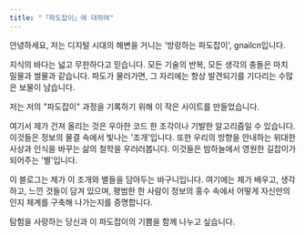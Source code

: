 ```yaml
---
title: "「파도잡이」에 대하여"
---
```


안녕하세요, 저는 디지털 시대의 해변을 거니는 '방랑하는 파도잡이', gnailcn입니다.

지식의 바다는 넓고 무한하다고 믿습니다. 모든 기술의 반복, 모든 생각의 충돌은 마치 밀물과 썰물과 같습니다. 파도가 물러가면, 그 자리에는 항상 발견되기를 기다리는 수많은 보물이 남습니다.

저는 저의 "파도잡이" 과정을 기록하기 위해 이 작은 사이트를 만들었습니다.

여기서 제가 건져 올리는 것은 우아한 코드 한 조각이나 기발한 알고리즘일 수 있습니다. 이것들은 정보의 물결 속에서 빛나는 '조개'입니다. 또한 우리의 방향을 안내하는 위대한 사상과 인식을 바꾸는 삶의 철학을 우러러봅니다. 이것들은 밤하늘에서 영원한 길잡이가 되어주는 '별'입니다.

이 블로그는 제가 이 조개와 별들을 담아두는 바구니입니다. 여기에는 제가 배우고, 생각하고, 느낀 것들이 담겨 있으며, 평범한 한 사람이 정보의 홍수 속에서 어떻게 자신만의 인지 체계를 구축해 나가는지를 증명합니다.

탐험을 사랑하는 당신과 이 파도잡이의 기쁨을 함께 나누고 싶습니다.